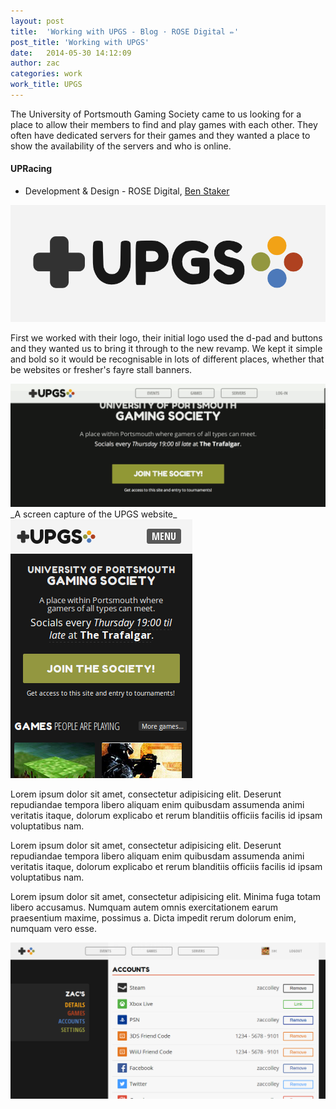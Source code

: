 ```yaml
---
layout: post
title:  'Working with UPGS - Blog · ROSE Digital ✏'
post_title: 'Working with UPGS'
date:   2014-05-30 14:12:09
author: zac
categories: work
work_title: UPGS
---
```


The University of Portsmouth Gaming Society came to us looking for a place to allow their members to find and play games with each other. They often have dedicated servers for their games and they wanted a place to show the availability of the servers and who is online.

<div class="blog-work">
	<h4 class="UPGS">UPRacing</h4>
	<ul>
		<li>Development &amp; Design - ROSE Digital, <a href="#">Ben Staker</a></li>
	</ul>
</div>

![UPGS logo](/assets/upgs/upgs-logo-big.png)

First we worked with their logo, their initial logo used the d-pad and buttons and they wanted us to bring it through to the new revamp. We kept it simple and bold so it would be recognisable in lots of different places, whether that be websites or fresher's fayre stall banners.

<img class="img-screen" src="/assets/upgs/upgs-screen-animated.gif" alt="A screen capture of the UPGS website">
_A screen capture of the UPGS website_


<img class="img-left img-screen" src="/assets/upgs/upgs-screen-mobile.png" alt="Screenshot of the UPGS website at a typical mobile screen size">

Lorem ipsum dolor sit amet, consectetur adipisicing elit. Deserunt repudiandae tempora libero aliquam enim quibusdam assumenda animi veritatis itaque, dolorum explicabo et rerum blanditiis officiis facilis id ipsam voluptatibus nam.

Lorem ipsum dolor sit amet, consectetur adipisicing elit. Deserunt repudiandae tempora libero aliquam enim quibusdam assumenda animi veritatis itaque, dolorum explicabo et rerum blanditiis officiis facilis id ipsam voluptatibus nam.

Lorem ipsum dolor sit amet, consectetur adipisicing elit. Minima fuga totam libero accusamus. Numquam autem omnis exercitationem earum praesentium maxime, possimus a. Dicta impedit rerum dolorum enim, numquam vero esse.

<img class="img-screen" src="/assets/upgs/upgs-screen-desktop.png" alt="Screenshot of the UPGS website at a typical desktop screen size">

